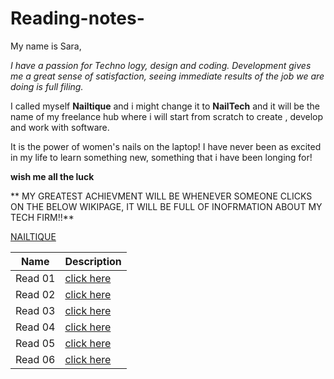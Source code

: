 # Reading-notes-

My name is Sara, 

*I have a passion for Techno logy, design and coding. Development gives me a great sense of satisfaction, seeing immediate results of the job we are doing is full filing.*

I called myself **Nailtique** and i might change it to **NailTech** and it will be the name of my freelance hub where i will start from scratch to create , develop and work with software.

It is the power of women's nails on the laptop!
I have never been as excited in my life to learn something new, something that i have been longing for!

**wish me all the luck**
  
  ** MY GREATEST ACHIEVMENT WILL BE WHENEVER SOMEONE CLICKS ON THE BELOW WIKIPAGE, IT WILL BE FULL OF INOFRMATION ABOUT MY TECH FIRM!!**  
  
   
  [NAILTIQUE](https://en.wikipedia.org/w/index.phpsearch=Nailtique&title=Special%3ASearch&profile=advanced&fulltext=1&ns0=1)
  
    
| Name       | Description |
| ----------- | ----------- |
| Read 01     | [click here](https://nailtique.github.io/Reading-notes-/Read01)       
| Read 02     | [click here](https://nailtique.github.io/Reading-notes-/Read02)
Read 03    |   [click here](https://nailtique.github.io/Reading-notes-/Read03)|
Read 04    |   [click here](https://nailtique.github.io/Reading-notes-/Read04)|
Read 05    |   [click here](https://nailtique.github.io/Reading-notes-/Read05)|
Read 06    |   [click here](https://nailtique.github.io/Reading-notes-/Read06)|













